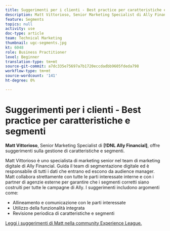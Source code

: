 ```yaml
---
title: Suggerimenti per i clienti - Best practice per caratteristiche e segmenti
description: Matt Vittorioso, Senior Marketing Specialist di Ally Financial, offre suggerimenti sulla gestione di caratteristiche e segmenti.
feature: Segments
topics: null
activity: use
doc-type: article
team: Technical Marketing
thumbnail: ugc-segments.jpg
kt: 6048
role: Business Practitioner
level: Beginner
translation-type: tm+mt
source-git-commit: a7dc335e75697a7b1720eccdadbb9605fdeda798
workflow-type: tm+mt
source-wordcount: '141'
ht-degree: 0%

---
```



# Suggerimenti per i clienti - Best practice per caratteristiche e segmenti

**Matt Vittorioso**, Senior Marketing Specialist di  **[!DNL Ally Financial]**, offre suggerimenti sulla gestione di caratteristiche e segmenti.

Matt Vittorioso è uno specialista di marketing senior nel team di marketing digitale di Ally Financial. Guida il team di segmentazione digitale ed è responsabile di tutti i dati che entrano ed escono da audience manager. Matt collabora strettamente con tutte le parti interessate interne e con i partner di agenzie esterne per garantire che i segmenti corretti siano costruiti per tutte le campagne di Ally. I suggerimenti includono argomenti come:

* Allineamento e comunicazione con le parti interessate
* Utilizzo della funzionalità integrata
* Revisione periodica di caratteristiche e segmenti

[Leggi i suggerimenti di Matt nella community Experience League.](https://experienceleaguecommunities.adobe.com/t5/adobe-audience-manager-blogs/traits-and-segments-best-practices/ba-p/367729)
